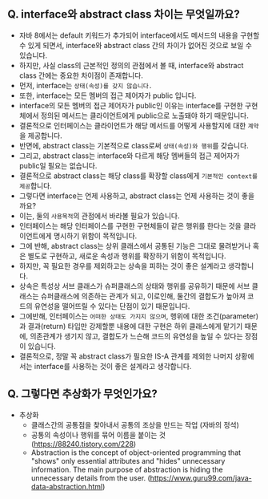 ## Q. interface와 abstract class 차이는 무엇일까요?
* 자바 8에서는 default 키워드가 추가되어 interface에서도 메서드의 내용을 구현할 수 있게 되면서, interface와 abstract class 간의 차이가 없어진 것으로 보일 수 있습니다.
* 하지만, 사실 class의 근본적인 정의의 관점에서 볼 때, interface와 abstract class 간에는 중요한 차이점이 존재합니다.
* 먼저, interface는 `상태(속성)를 갖지 않습니다.`
* 또한, interface는 모든 멤버의 접근 제어자가 public 입니다.
* interface의 모든 멤버의 접근 제어자가 public인 이유는 interface를 구현한 구현체에서 정의된 메서드는 클라이언트에게 public으로 노출돼야 하기 때문입니다.
* 결론적으로 인터페이스는 클라이언트가 해당 메서드를 어떻게 사용할지에 대한 `계약`을 제공합니다.
* 반면에, abstract class는 기본적으로 class로써 `상태(속성)와 행위`를 갖습니다.
* 그리고, abstract class는 interface와 다르게 해당 멤버들의 접근 제어자가 public일 필요는 없습니다.  
* 결론적으로 abstract class는 해당 class를 확장할 class에게 `기본적인 context를 제공`합니다.
* 그렇다면 interface는 언제 사용하고, abstract class는 언제 사용하는 것이 좋을까요?
* 이는, 둘의 `사용목적`의 관점에서 바라볼 필요가 있습니다.
* 인터페이스는 해당 인터페이스를 구현한 구현체들이 같은 행위를 한다는 것을 클라이언트에게 명시하기 위함이 목적입니다.
* 그에 반해, abstract class는 상위 클래스에서 공통된 기능은 그대로 물려받거나 혹은 별도로 구현하고, 새로운 속성과 행위를 확장하기 위함이 목적입니다.
* 하지만, 꼭 필요한 경우를 제외하고는 상속을 피하는 것이 좋은 설계라고 생각합니다.
* 상속은 특성상 서브 클래스가 슈퍼클래스의 상태와 행위를 공유하기 때문에 서브 클래스는 슈퍼클래스에 의존하는 관계가 되고, 이로인해, 둘간의 결합도가 높아져 코드의 유연성을 떨어뜨릴 수 있다는 단점이 있기 때문입니다.
* 그에반해, 인터페이스는 `어떠한 상태도 가지지 않으며`, 행위에 대한 조건(parameter)과 결과(return) 타입만 강제할뿐 내용에 대한 구현은 하위 클래스에게 맡기기 때문에, 의존관계가 생기지 않고, 결합도가 느슨해 코드의 유연성을 높일 수 있다는 장점이 있습니다.
* 결론적으로, 정말 꼭 abstract class가 필요한 IS-A 관계를 제외한 나머지 상황에서는 interface를 사용하는 것이 좋은 설계라고 생각합니다.

## Q. 그렇다면 추상화가 무엇인가요?
* 추상화
  * 클래스간의 공통점을 찾아내서 공통의 조상을 만드는 작업 (자바의 정석)
  * 공통의 속성이나 행위를 묶어 이름을 붙이는 것 (https://88240.tistory.com/228)
  * Abstraction is the concept of object-oriented programming that "shows" only essential attributes and "hides" unnecessary information. The main purpose of abstraction is hiding the unnecessary details from the user. (https://www.guru99.com/java-data-abstraction.html)